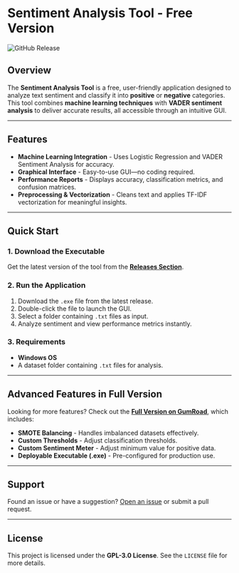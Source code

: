 # Sentiment Analysis Tool - Free Version

![GitHub Release](https://img.shields.io/github/v/release/AxelBcr/Sentiment-Analysis-Tool?include_prereleases)  

## Overview
The **Sentiment Analysis Tool** is a free, user-friendly application designed to analyze text sentiment and classify it into **positive** or **negative** categories. This tool combines **machine learning techniques** with **VADER sentiment analysis** to deliver accurate results, all accessible through an intuitive GUI.

---

## Features
- **Machine Learning Integration** - Uses Logistic Regression and VADER Sentiment Analysis for accuracy.
- **Graphical Interface** - Easy-to-use GUI—no coding required.
- **Performance Reports** - Displays accuracy, classification metrics, and confusion matrices.
- **Preprocessing & Vectorization** - Cleans text and applies TF-IDF vectorization for meaningful insights.

---

## Quick Start
### 1. Download the Executable
Get the latest version of the tool from the **[Releases Section](https://github.com/AxelBcr/Sentiment-Analysis-Tool/releases)**.

### 2. Run the Application
1. Download the `.exe` file from the latest release.
2. Double-click the file to launch the GUI.
3. Select a folder containing `.txt` files as input.
4. Analyze sentiment and view performance metrics instantly.

### 3. Requirements
- **Windows OS**
- A dataset folder containing `.txt` files for analysis.

---

## Advanced Features in Full Version
Looking for more features? Check out the **[Full Version on GumRoad](https://axelbcr.gumroad.com/l/sentimental-analysis-tool)**, which includes:
- **SMOTE Balancing** - Handles imbalanced datasets effectively.
- **Custom Thresholds** - Adjust classification thresholds.
- **Custom Sentiment Meter** - Adjust minimum value for positive data.
- **Deployable Executable (.exe)** - Pre-configured for production use.

---

## Support
Found an issue or have a suggestion? [Open an issue](https://github.com/AxelBcr/Sentiment-Analysis-Tool/issues) or submit a pull request.

---

## License
This project is licensed under the **GPL-3.0 License**. See the `LICENSE` file for more details.
